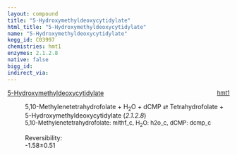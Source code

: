 ```yaml
---
layout: compound
title: "5-Hydroxymethyldeoxycytidylate"
html_title: "5-Hydroxymethyldeoxycytidylate"
name: "5-Hydroxymethyldeoxycytidylate"
kegg_id: C03997
chemistries: hmt1
enzymes: 2.1.2.8
native: false
bigg_id:
indirect_via:
---
```

<dl><dt class='rs-product'><a href='{{ site.url }}{{ site.baseurl }}/compounds/C03997' class='link-dark' data-bs-toggle='tooltip' data-bs-html='true' data-bs-title='KEGG: C03997'>5-Hydroxymethyldeoxycytidylate</a><span style='float: right; max-width: 40%'><a href='{{ site.url }}{{ site.baseurl }}/chemistries/hmt1' class='link-dark opacity-50' style='font-size: small; word-wrap: anywhere;'>hmt1</a></span></dt><dd><p>5,10-Methylenetetrahydrofolate + H<sub>2</sub>O + dCMP &#8644; Tetrahydrofolate + 5-Hydroxymethyldeoxycytidylate (<i>2.1.2.8</i>)<br /><span style='font-size: small;'><span data-bs-toggle='tooltip' data-bs-html='true' data-bs-title='KEGG: C00143'>5,10-Methylenetetrahydrofolate</span>: mlthf_c, <span data-bs-toggle='tooltip' data-bs-html='true' data-bs-title='KEGG: C00001'>H<sub>2</sub>O</span>: h2o_c, <span data-bs-toggle='tooltip' data-bs-html='true' data-bs-title='KEGG: C00239'>dCMP</span>: dcmp_c</span><br /><div class="reversibility_info">Reversibility: <div class="progress" style="flex-direction: row-reverse;"><div class="progress-bar bg-success" role="progressbar" style="width: 15.77%" aria-valuenow="-1.5770647422378117" aria-valuemin="0" aria-valuemax="10"></div><div class="progress-bar bg-warning" role="progressbar" style="width: 5.07%" aria-valuenow="-1.5770647422378117" aria-valuemin="0" aria-valuemax="10"></div></div><span>-1.58&plusmn;0.51</span><div class="progress"><div class="progress-bar bg-danger" role="progressbar" style="width: 0%" aria-valuenow="-1.5770647422378117" aria-valuemin="0" aria-valuemax="10"></div></div></div></p><dl></dl></dd></dl>